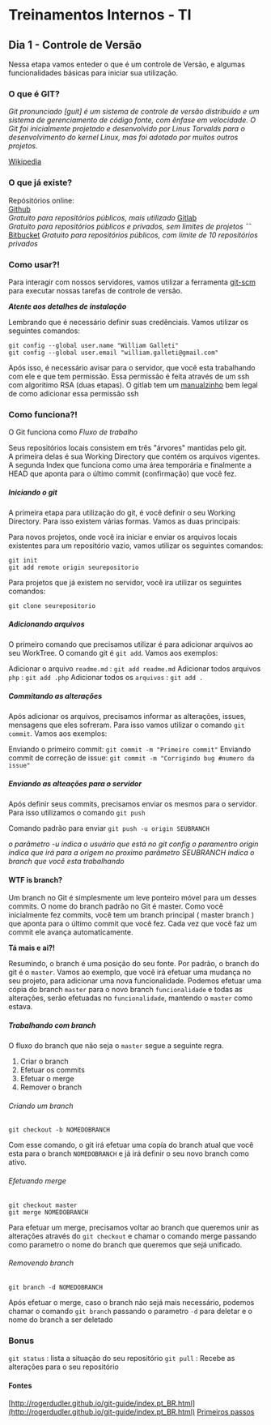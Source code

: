 # Treinamentos Internos - TI

## Dia 1 - Controle de Versão

Nessa etapa vamos enteder o que é um controle de Versão, e algumas funcionalidades básicas para iniciar sua utilização.

### O que é GIT?

*Git pronunciado [guit] é um sistema de controle de versão distribuído e um sistema de gerenciamento de código fonte, com ênfase em velocidade. O Git foi inicialmente projetado e desenvolvido por Linus Torvalds para o desenvolvimento do kernel Linux, mas foi adotado por muitos outros projetos.*

[Wikipedia](https://pt.wikipedia.org/wiki/Git)

### O que já existe?

Repósitórios online:  
[Github](http://github.com)  
*Gratuito para repositórios públicos, mais utilizado*
[Gitlab](http://gitlab.com)  
*Gratuito para repositórios públicos e privados, sem limites de projetos ˆˆ*
[Bitbucket](http://bitbucket.org/)
*Gratuito para repositórios públicos, com limite de 10 repositórios privados*

### Como usar?!

Para interagir com nossos servidores, vamos utilizar a ferramenta [git-scm](https://git-scm.com/) para executar nossas tarefas de controle de versão.

***Atente aos detalhes de instalação***

Lembrando que é necessário definir suas credênciais. Vamos utilizar os seguintes comandos:

```git
git config --global user.name "William Galleti"
git config --global user.email "william.galleti@gmail.com"
```

Após isso, é necessário avisar para o servidor, que você esta trabalhando com ele e que tem permissão. Essa permissão é feita através de um ssh com algoritimo RSA (duas etapas). O gitlab tem um [manualzinho](https://gitlab.com/help/ssh/README) bem legal de como adicionar essa permissão ssh

### Como funciona?!

O Git funciona como *Fluxo de trabalho*

Seus repositórios locais consistem em três "árvores" mantidas pelo git.  
A primeira delas é sua Working Directory que contém os arquivos vigentes.  
A segunda Index que funciona como uma área temporária e finalmente a HEAD que aponta para o último commit (confirmação) que você fez.

##### Iniciando o git

A primeira etapa para utilização do git, é você definir o seu Working Directory. Para isso existem várias formas. Vamos as duas principais:

Para novos projetos, onde você ira iniciar e enviar os arquivos locais existentes para um repositório vazio, vamos utilizar os seguintes comandos:

```git
git init
git add remote origin seurepositorio
```

Para projetos que já existem no servidor, você ira utilizar os seguintes comandos:

```git
git clone seurepositorio
```

##### Adicionando arquivos

O primeiro comando que precisamos utilizar é para adicionar arquivos ao seu WorkTree. O comando git é `git add`. Vamos aos exemplos:

Adicionar o arquivo `readme.md` : `git add readme.md`
Adicionar todos arquivos `php` : `git add .php`
Adicionar todos os `arquivos` : `git add .`

##### Commitando as alterações

Após adicionar os arquivos, precisamos informar as alterações, issues, mensagens que eles sofreram. Para isso vamos utilizar o comando `git commit`. Vamos aos exemplos:

Enviando o primeiro commit: `git commit -m "Primeiro commit"`
Enviando commit de correção de issue: `git commit -m "Corrigindo bug #numero da issue"`

##### Enviando as alteações para o servidor

Após definir seus commits, precisamos enviar os mesmos para o servidor. Para isso utilizamos o comando `git push`

Comando padrão para enviar `git push -u origin SEUBRANCH`

*o parâmetro -u indica o usuário que está no git config*
*o paramentro origin indica que irá para a origem no proximo parâmetro*
*SEUBRANCH indica o branch que você esta trabalhando*


#### WTF is branch?

Um branch no Git é simplesmente um leve ponteiro móvel para um desses commits. O nome do branch padrão no Git é master. Como você inicialmente fez commits, você tem um branch principal ( master branch ) que aponta para o último commit que você fez. Cada vez que você faz um commit ele avança automaticamente.

**Tá mais e ai?!**

Resumindo, o branch é uma posição do seu fonte. Por padrão, o branch do git é o `master`. Vamos ao exemplo, que você irá efetuar uma mudança no seu projeto, para adicionar uma nova funcionalidade. Podemos efetuar uma cópia do branch `master` para o novo branch `funcionalidade` e todas as alterações, serão efetuadas no `funcionalidade`, mantendo o `master` como estava.

##### Trabalhando com branch

O fluxo do branch que não seja o `master` segue a seguinte regra.

1. Criar o branch
2. Efetuar os commits
3. Efetuar o merge
4. Remover o branch


###### Criando um branch

`git checkout -b NOMEDOBRANCH`

Com esse comando, o git irá efetuar uma copía do branch atual que você esta para o branch `NOMEDOBRANCH` e já irá definir o seu novo branch como ativo.

###### Efetuando merge

```git
git checkout master
git merge NOMEDOBRANCH
```

Para efetuar um merge, precisamos voltar ao branch que queremos unir as alterações através do `git checkout` e chamar o comando merge passando como parametro o nome do branch que queremos que sejá unificado.

###### Removendo branch

`git branch -d NOMEDOBRANCH`

Após efetuar o merge, caso o branch não sejá mais necessário, podemos chamar o comando `git branch` passando o parametro `-d` para deletar e o nome do branch a ser deletado


### Bonus

`git status` : lista a situação do seu repositório
`git pull` : Recebe as alterações para o seu repositório

#### Fontes
[http://rogerdudler.github.io/git-guide/index.pt_BR.html](http://rogerdudler.github.io/git-guide/index.pt_BR.html)
[Primeiros passos](https://git-scm.com/book/pt-br/v1/Primeiros-passos-No%C3%A7%C3%B5es-B%C3%A1sicas-de-Git)